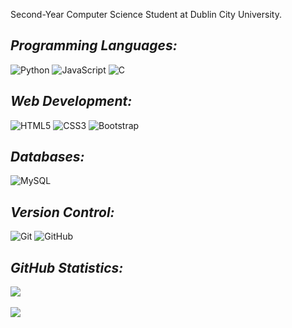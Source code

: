 Second-Year Computer Science Student at Dublin City University. <br>

## <i>Programming Languages:</i>
![Python](https://img.shields.io/badge/python-3670A0?style=for-the-badge&logo=python&logoColor=fffd54) 
![JavaScript](https://img.shields.io/badge/JavaScript-F7DF1E?style=for-the-badge&logo=javascript&logoColor=black)
![C](https://img.shields.io/badge/C-00599C?style=for-the-badge&logo=c&logoColor=white)

## <i>Web Development:</i>
![HTML5](https://img.shields.io/badge/html5-%23E34F26.svg?style=for-the-badge&logo=html5&logoColor=white) 
![CSS3](https://img.shields.io/badge/css3-%231572B6.svg?style=for-the-badge&logo=css3&logoColor=white)
![Bootstrap](https://img.shields.io/badge/Bootstrap-563D7C?style=for-the-badge&logo=bootstrap&logoColor=white)
## <i>Databases:</i>
![MySQL](https://img.shields.io/badge/MySQL-005C84?style=for-the-badge&logo=mysql&logoColor=white)
## <i>Version Control:</i>
![Git](https://img.shields.io/badge/GIT-E44C30?style=for-the-badge&logo=git&logoColor=white)
![GitHub](https://img.shields.io/badge/GitHub-100000?style=for-the-badge&logo=github&logoColor=white)
## <i>GitHub Statistics:</i>
![](https://github-readme-stats.vercel.app/api?username=marjiasdk&theme=maroongold)<br></br>
![](https://github-readme-stats.vercel.app/api/top-langs/?username=marjiasdk&theme=maroongold)
